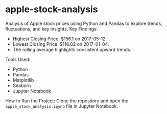 # apple-stock-analysis
Analysis of Apple stock prices using Python and Pandas to explore trends, fluctuations, and key insights.
Key Findings:
- Highest Closing Price: $156.1 on 2017-05-12.
- Lowest Closing Price: $116.02 on 2017-01-04.
- The rolling average highlights consistent upward trends.
  
Tools Used:
- Python
- Pandas
- Matplotlib
- Seaborn
- Jupyter Notebook

How to Run the Project:
Clone the repository and open the `apple_stock_analysis.ipynb` file in Jupyter Notebook.

